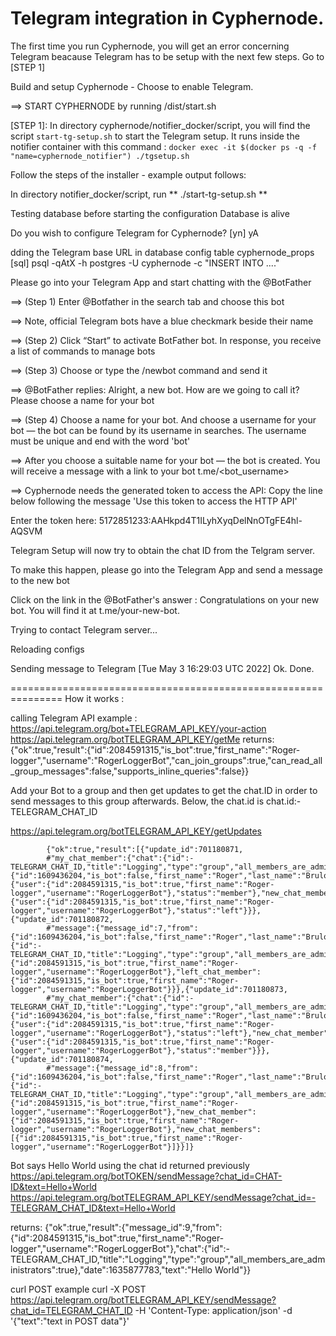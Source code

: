 # Telegram integration in Cyphernode.

The first time you run Cyphernode, you will get an error concerning Telegram beacause Telegram has to be setup with the next few steps.  Go to [STEP 1]

Build and setup Cyphernode - Choose to enable Telegram.  

==> START CYPHERNODE by running /dist/start.sh

[STEP 1]: In directory cyphernode/notifier_docker/script, you will find the script `start-tg-setup.sh` to start the Telegram setup.  It runs inside the notifier container with this command : 
      `docker exec -it $(docker ps -q -f "name=cyphernode_notifier") ./tgsetup.sh`

Follow the steps of the installer - example output follows:

In directory notifier_docker/script, run ** ./start-tg-setup.sh **

Testing database before starting the configuration
Database is alive

Do you wish to configure Telegram for Cyphernode? [yn] yA

dding the Telegram base URL in database config table cyphernode_props
[sql] psql -qAtX -h postgres -U cyphernode -c "INSERT INTO ...."


Please go into your Telegram App and start chatting with the @BotFather

==> (Step 1) Enter @Botfather in the search tab and choose this bot

==> Note, official Telegram bots have a blue checkmark beside their name

==> (Step 2) Click “Start” to activate BotFather bot.  In response, you receive a list of commands to manage bots

==> (Step 3) Choose or type the /newbot command and send it

==> @BotFather replies: Alright, a new bot. How are we going to call it? Please choose a name for your bot

==> (Step 4) Choose a name for your bot.  And choose a username for your bot — the bot can be found by its username in searches. The username must be unique and end with the word 'bot'

==> After you choose a suitable name for your bot — the bot is created. You will receive a message with a link to your bot t.me/<bot_username>

==> Cyphernode needs the generated token to access the API: Copy the line below following the message 'Use this token to access the HTTP API' 

Enter the token here: 5172851233:AAHkpd4T1ILyhXyqDelNnOTgFE4hl-AQSVM

Telegram Setup will now try to obtain the chat ID from the Telgram server.

To make this happen, please go into the Telegram App and send a message to the new bot

Click on the link in the @BotFather's answer : Congratulations on your new bot. You will find it at t.me/your-new-bot.

Trying to contact Telegram server...

Reloading configs

Sending message to Telegram [Tue May  3 16:29:03 UTC 2022]
Ok. Done.



===============================================================
How it works :

calling Telegram API
  example :
   https://api.telegram.org/bot+TELEGRAM_API_KEY/your-action 
   https://api.telegram.org/botTELEGRAM_API_KEY/getMe
 returns:
   {"ok":true,"result":{"id":2084591315,"is_bot":true,"first_name":"Roger-logger","username":"RogerLoggerBot","can_join_groups":true,"can_read_all_group_messages":false,"supports_inline_queries":false}}

  Add your Bot to a group and then get updates to get the chat.ID in order to send messages to this group afterwards.
  Below, the chat.id is chat.id:-TELEGRAM_CHAT_ID

 https://api.telegram.org/botTELEGRAM_API_KEY/getUpdates

            {"ok":true,"result":[{"update_id":701180871,
            #"my_chat_member":{"chat":{"id":-TELEGRAM_CHAT_ID,"title":"Logging","type":"group","all_members_are_administrators":false},"from":{"id":1609436204,"is_bot":false,"first_name":"Roger","last_name":"Brulotte","username":"RogerBrulotte","language_code":"en"},"date":1635877254,"old_chat_member":{"user":{"id":2084591315,"is_bot":true,"first_name":"Roger-logger","username":"RogerLoggerBot"},"status":"member"},"new_chat_member":{"user":{"id":2084591315,"is_bot":true,"first_name":"Roger-logger","username":"RogerLoggerBot"},"status":"left"}}},{"update_id":701180872,
            #"message":{"message_id":7,"from":{"id":1609436204,"is_bot":false,"first_name":"Roger","last_name":"Brulotte","username":"RogerBrulotte","language_code":"en"},"chat":{"id":-TELEGRAM_CHAT_ID,"title":"Logging","type":"group","all_members_are_administrators":true},"date":1635877254,"left_chat_participant":{"id":2084591315,"is_bot":true,"first_name":"Roger-logger","username":"RogerLoggerBot"},"left_chat_member":{"id":2084591315,"is_bot":true,"first_name":"Roger-logger","username":"RogerLoggerBot"}}},{"update_id":701180873,
            #"my_chat_member":{"chat":{"id":-TELEGRAM_CHAT_ID,"title":"Logging","type":"group","all_members_are_administrators":true},"from":{"id":1609436204,"is_bot":false,"first_name":"Roger","last_name":"Brulotte","username":"RogerBrulotte","language_code":"en"},"date":1635877290,"old_chat_member":{"user":{"id":2084591315,"is_bot":true,"first_name":"Roger-logger","username":"RogerLoggerBot"},"status":"left"},"new_chat_member":{"user":{"id":2084591315,"is_bot":true,"first_name":"Roger-logger","username":"RogerLoggerBot"},"status":"member"}}},{"update_id":701180874,
            #"message":{"message_id":8,"from":{"id":1609436204,"is_bot":false,"first_name":"Roger","last_name":"Brulotte","username":"RogerBrulotte","language_code":"en"},"chat":{"id":-TELEGRAM_CHAT_ID,"title":"Logging","type":"group","all_members_are_administrators":true},"date":1635877290,"new_chat_participant":{"id":2084591315,"is_bot":true,"first_name":"Roger-logger","username":"RogerLoggerBot"},"new_chat_member":{"id":2084591315,"is_bot":true,"first_name":"Roger-logger","username":"RogerLoggerBot"},"new_chat_members":[{"id":2084591315,"is_bot":true,"first_name":"Roger-logger","username":"RogerLoggerBot"}]}}]}

Bot says Hello World using the chat id returned previously
 https://api.telegram.org/botTOKEN/sendMessage?chat_id=CHAT-ID&text=Hello+World
 https://api.telegram.org/botTELEGRAM_API_KEY/sendMessage?chat_id=-TELEGRAM_CHAT_ID&text=Hello+World

 returns:
            {"ok":true,"result":{"message_id":9,"from":{"id":2084591315,"is_bot":true,"first_name":"Roger-logger","username":"RogerLoggerBot"},"chat":{"id":-TELEGRAM_CHAT_ID,"title":"Logging","type":"group","all_members_are_administrators":true},"date":1635877783,"text":"Hello World"}} 
            


curl POST example
 curl -X POST https://api.telegram.org/botTELEGRAM_API_KEY/sendMessage?chat_id=TELEGRAM_CHAT_ID -H 'Content-Type: application/json' -d '{"text":"text in POST data"}'
